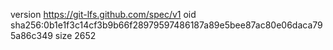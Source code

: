 version https://git-lfs.github.com/spec/v1
oid sha256:0b1e1f3c14cf3b9b66f28979597486187a89e5bee87ac80e06daca795a86c349
size 2652
